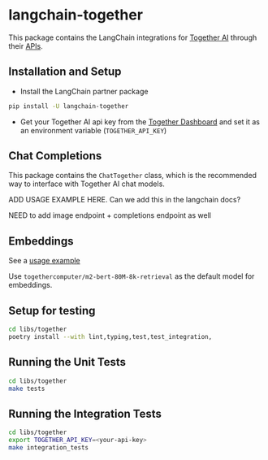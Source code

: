 # langchain-together

This package contains the LangChain integrations for [Together AI](https://www.together.ai/) through their [APIs](https://docs.together.ai/).

## Installation and Setup

- Install the LangChain partner package

```bash
pip install -U langchain-together
```

- Get your Together AI api key from the [Together Dashboard](https://api.together.ai/settings/api-keys) and set it as an environment variable (`TOGETHER_API_KEY`)

## Chat Completions

This package contains the `ChatTogether` class, which is the recommended way to interface with Together AI chat models.

ADD USAGE EXAMPLE HERE.
Can we add this in the langchain docs?

NEED to add image endpoint + completions endpoint as well

## Embeddings

See a [usage example](https://python.langchain.com/docs/integrations/text_embedding/together/)

Use `togethercomputer/m2-bert-80M-8k-retrieval` as the default model for embeddings.

## Setup for testing

```bash
cd libs/together
poetry install --with lint,typing,test,test_integration,
```

## Running the Unit Tests

```bash
cd libs/together
make tests
```

## Running the Integration Tests

```bash
cd libs/together
export TOGETHER_API_KEY=<your-api-key>
make integration_tests
```